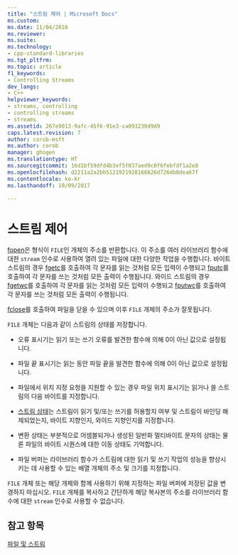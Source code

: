 ```yaml
---
title: "스트림 제어 | Microsoft Docs"
ms.custom: 
ms.date: 11/04/2016
ms.reviewer: 
ms.suite: 
ms.technology:
- cpp-standard-libraries
ms.tgt_pltfrm: 
ms.topic: article
f1_keywords:
- Controlling Streams
dev_langs:
- C++
helpviewer_keywords:
- streams, controlling
- controlling streams
- streams
ms.assetid: 267e9013-9afc-45f6-91e3-ca093230d9d9
caps.latest.revision: 7
author: corob-msft
ms.author: corob
manager: ghogen
ms.translationtype: HT
ms.sourcegitcommit: 16d1bf59dfd4b3ef5f037aed9c0f6febfdf1a2e8
ms.openlocfilehash: d2211a2a2bb5121921928166626d726db8dea67f
ms.contentlocale: ko-kr
ms.lasthandoff: 10/09/2017

---
```

# <a name="controlling-streams"></a>스트림 제어
[fopen](../c-runtime-library/reference/fopen-wfopen.md)은 형식이 `FILE`인 개체의 주소를 반환합니다. 이 주소를 여러 라이브러리 함수에 대한 `stream` 인수로 사용하여 열려 있는 파일에 대한 다양한 작업을 수행합니다. 바이트 스트림의 경우 [fgetc](../c-runtime-library/reference/fgetc-fgetwc.md)를 호출하여 각 문자를 읽는 것처럼 모든 입력이 수행되고 [fputc](../c-runtime-library/reference/fputc-fputwc.md)를 호출하여 각 문자를 쓰는 것처럼 모든 출력이 수행됩니다. 와이드 스트림의 경우 [fgetwc](../c-runtime-library/reference/fgetc-fgetwc.md)를 호출하여 각 문자를 읽는 것처럼 모든 입력이 수행되고 [fputwc](../c-runtime-library/reference/fputc-fputwc.md)를 호출하여 각 문자를 쓰는 것처럼 모든 출력이 수행됩니다.  
  
 [fclose](../c-runtime-library/reference/fclose-fcloseall.md)를 호출하여 파일을 닫을 수 있으며 이후 `FILE` 개체의 주소가 잘못됩니다.  
  
 `FILE` 개체는 다음과 같이 스트림의 상태를 저장합니다.  
  
-   오류 표시기는 읽기 또는 쓰기 오류를 발견한 함수에 의해 0이 아닌 값으로 설정됩니다.  
  
-   파일 끝 표시기는 읽는 동안 파일 끝을 발견한 함수에 의해 0이 아닌 값으로 설정됩니다.  
  
-   파일에서 위치 지정 요청을 지원할 수 있는 경우 파일 위치 표시기는 읽거나 쓸 스트림의 다음 바이트를 지정합니다.  
  
-   [스트림 상태](../c-runtime-library/stream-states.md)는 스트림이 읽기 및/또는 쓰기를 허용할지 여부 및 스트림이 바인딩 해제되었는지, 바이트 지향인지, 와이드 지향인지를 지정합니다.  
  
-   변환 상태는 부분적으로 어셈블되거나 생성된 일반화 멀티바이트 문자의 상태는 물론 파일의 바이트 시퀀스에 대한 이동 상태도 기억합니다.  
  
-   파일 버퍼는 라이브러리 함수가 스트림에 대한 읽기 및 쓰기 작업의 성능을 향상시키는 데 사용할 수 있는 배열 개체의 주소 및 크기를 지정합니다.  
  
 `FILE` 개체 또는 해당 개체와 함께 사용하기 위해 지정하는 파일 버퍼에 저장된 값을 변경하지 마십시오. `FILE` 개체를 복사하고 간단하게 해당 복사본의 주소를 라이브러리 함수에 대한 `stream` 인수로 사용할 수 없습니다.  
  
## <a name="see-also"></a>참고 항목  
 [파일 및 스트림](../c-runtime-library/files-and-streams.md)
